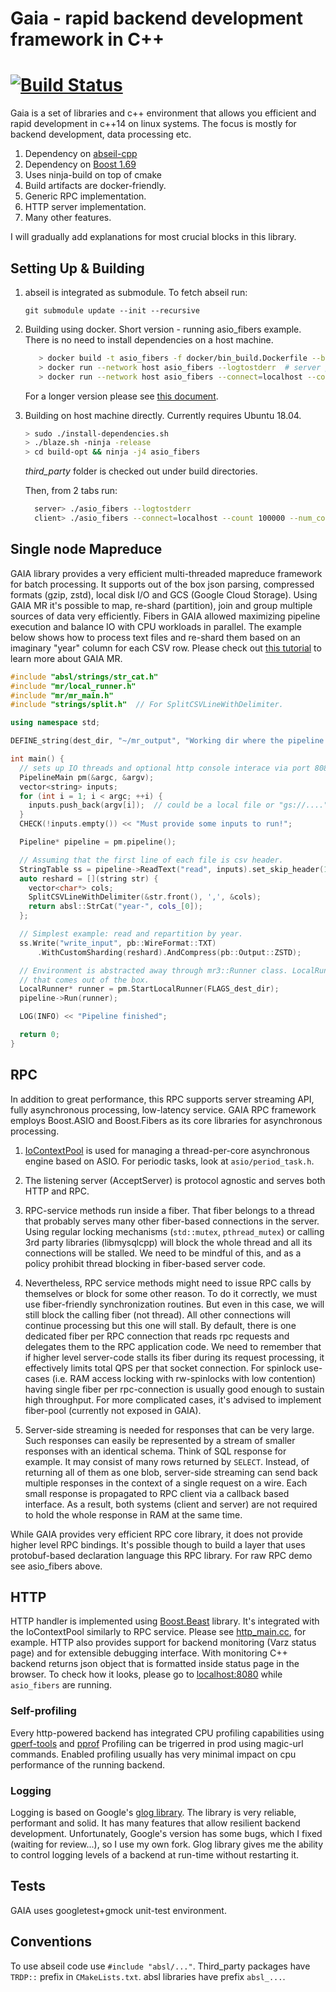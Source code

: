 # Gaia - rapid backend development framework in C++

[![Build Status](https://travis-ci.org/romange/gaia.svg?branch=master)](https://travis-ci.org/romange/gaia)
=====

Gaia is a set of libraries and c++ environment that allows you efficient and rapid development
in c++14 on linux systems. The focus is mostly for backend development, data processing etc.


1. Dependency on [abseil-cpp](https://github.com/abseil/abseil-cpp/)
2. Dependency on [Boost 1.69](https://www.boost.org/doc/libs/1_69_0/doc/html/)
3. Uses ninja-build on top of cmake
4. Build artifacts are docker-friendly.
5. Generic RPC implementation.
6. HTTP server implementation.
7. Many other features.


I will gradually add explanations for most crucial blocks in this library.


## Setting Up & Building
1. abseil is integrated as submodule. To fetch abseil run:

       git submodule update --init --recursive

2. Building using docker.
   Short version - running asio_fibers example.
   There is no need to install dependencies on a host machine.

    ```bash
       > docker build -t asio_fibers -f docker/bin_build.Dockerfile --build-arg TARGET=asio_fibers
       > docker run --network host asio_fibers --logtostderr  # server process, from shell A
       > docker run --network host asio_fibers --connect=localhost --count 10000 --num_connections=4  # client process from shell B
    ```

   For a longer version please see [this document](doc/docker_build.md).

3. Building on host machine directly. Currently requires Ubuntu 18.04.

   ```bash
   > sudo ./install-dependencies.sh
   > ./blaze.sh -ninja -release
   > cd build-opt && ninja -j4 asio_fibers

   ```
   *third_party* folder is checked out under build directories.

   Then, from 2 tabs run:

   ```bash
     server> ./asio_fibers --logtostderr
     client> ./asio_fibers --connect=localhost --count 100000 --num_connections=4
   ```



## Single node Mapreduce
GAIA library provides a very efficient multi-threaded mapreduce framework for batch processing.
It supports out of the box json parsing, compressed formats (gzip, zstd),
local disk I/O and GCS (Google Cloud Storage). Using GAIA MR it's possible to map,
re-shard (partition), join and group multiple sources of data very efficiently.
Fibers in GAIA allowed maximizing pipeline execution and balance IO
with CPU workloads in parallel. The example below shows how to process text files and re-shard them based on an imaginary "year" column for each CSV row. Please check out [this tutorial](doc/mr3.md) to learn more about GAIA MR.

~~~~~~~~~~cpp
#include "absl/strings/str_cat.h"
#include "mr/local_runner.h"
#include "mr/mr_main.h"
#include "strings/split.h"  // For SplitCSVLineWithDelimiter.

using namespace std;

DEFINE_string(dest_dir, "~/mr_output", "Working dir where the pipeline writes its by products");

int main() {
  // sets up IO threads and optional http console interace via port 8080 by default.
  PipelineMain pm(&argc, &argv);
  vector<string> inputs;
  for (int i = 1; i < argc; ++i) {
    inputs.push_back(argv[i]);  // could be a local file or "gs://...." url.
  }
  CHECK(!inputs.empty()) << "Must provide some inputs to run!";

  Pipeline* pipeline = pm.pipeline();

  // Assuming that the first line of each file is csv header.
  StringTable ss = pipeline->ReadText("read", inputs).set_skip_header(1);
  auto reshard = [](string str) {
    vector<char*> cols;
    SplitCSVLineWithDelimiter(&str.front(), ',', &cols);
    return absl::StrCat("year-", cols_[0]);
  };

  // Simplest example: read and repartition by year.
  ss.Write("write_input", pb::WireFormat::TXT)
      .WithCustomSharding(reshard).AndCompress(pb::Output::ZSTD);

  // Environment is abstracted away through mr3::Runner class. LocalRunner is an implementation
  // that comes out of the box.
  LocalRunner* runner = pm.StartLocalRunner(FLAGS_dest_dir);
  pipeline->Run(runner);

  LOG(INFO) << "Pipeline finished";

  return 0;
}
~~~~~~~~~~

## RPC
In addition to great performance, this RPC supports server streaming API, fully asynchronous
processing, low-latency service. GAIA RPC framework employs Boost.ASIO and Boost.Fibers
as its core libraries for asynchronous processing.

1. [IoContextPool](https://github.com/romange/gaia/blob/master/util/asio/io_context_pool.h)
is used for managing a thread-per-core asynchronous engine based on ASIO.
For periodic tasks, look at `asio/period_task.h`.

2. The listening server (AcceptServer) is protocol agnostic and serves both HTTP and RPC.

3. RPC-service methods run inside a fiber. That fiber belongs to a thread that probably serves
many other fiber-based connections in the server. Using regular locking mechanisms
(`std::mutex`, `pthread_mutex`) or calling 3rd party libraries (libmysqlcpp) will block the whole thread and all its connections will be stalled. We need to be mindful of this, and as a policy prohibit thread blocking in fiber-based server code.

4. Nevertheless, RPC service methods might need to issue RPC calls by themselves or block for some other reason.
To do it correctly, we must use fiber-friendly synchronization routines. But even in this case,
we will still block the calling fiber (not thread). All other connections will continue processing but this one will stall. By default, there is one dedicated fiber per RPC connection that reads rpc requests and delegates them to the RPC application code. We need to remember that if higher level server-code stalls its fiber during its request processing, it effectively limits total QPS per that socket connection. For spinlock use-cases (i.e. RAM access locking with rw-spinlocks with low contention) having single fiber per rpc-connection is usually good enough to sustain high throughput. For more complicated cases, it's advised to implement fiber-pool (currently not exposed in GAIA).

5. Server-side streaming is needed for responses that can be very large. Such responses can easily be represented by
a stream of smaller responses with an identical schema. Think of SQL response for example.
It may consist of many rows returned by `SELECT`. Instead, of returning all of them as one blob, server-side streaming can send back multiple responses in the context of a single request on a wire. Each small response is propagated to RPC client via a callback based interface.
As a result, both systems (client and server) are not required to hold the whole response in RAM at the same time.

While GAIA provides very efficient RPC core library, it does not provide higher level RPC bindings.
It's possible though to build a layer that uses protobuf-based declaration language this RPC library.
For raw RPC demo see asio_fibers above.

## HTTP
HTTP handler is implemented using [Boost.Beast](https://www.boost.org/doc/libs/1_68_0/libs/beast/doc/html/index.html) library.
It's integrated with the IoContextPool similarly to RPC service.
Please see [http_main.cc](https://github.com/romange/gaia/blob/master/util/http/http_main.cc), for example. HTTP also provides support for backend monitoring (Varz status page) and for extensible debugging interface. With monitoring C++ backend returns json object that is formatted inside status page in the browser. To check how it looks, please go to [localhost:8080](http://localhost:8080) while `asio_fibers` are running.


### Self-profiling
Every http-powered backend has integrated CPU profiling capabilities using [gperf-tools](https://github.com/gperftools/gperftools) and [pprof](https://github.com/google/pprof)
Profiling can be trigerred in prod using magic-url commands. Enabled profiling usually has very minimal impact
on cpu performance of the running backend.

### Logging
Logging is based on Google's [glog library](https://github.com/google/glog). The library is very reliable, performant and solid. It has many features that allow resilient backend development.
Unfortunately, Google's version has some bugs, which I fixed (waiting for review...), so I use my own fork. Glog library gives me the ability to control logging levels of a backend at run-time without restarting it.

## Tests
GAIA uses googletest+gmock unit-test environment.

## Conventions
To use abseil code use `#include "absl/..."`.
Third_party packages have `TRDP::` prefix in `CMakeLists.txt`. absl libraries have prefix
`absl_...`.
